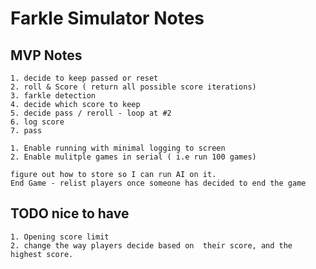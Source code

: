 # Farkle Simulator Notes

## MVP Notes
    
    1. decide to keep passed or reset
    2. roll & Score ( return all possible score iterations)
    3. farkle detection
    4. decide which score to keep
    5. decide pass / reroll - loop at #2
    6. log score
    7. pass

    1. Enable running with minimal logging to screen
    2. Enable mulitple games in serial ( i.e run 100 games)

    figure out how to store so I can run AI on it.
    End Game - relist players once someone has decided to end the game


## TODO nice to have
    1. Opening score limit
    2. change the way players decide based on  their score, and the highest score.